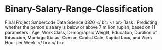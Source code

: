 # Binary-Salary-Range-Classification
Final Project Sanbercode Data Science 0820 </ br>
</ br>
Task : Predicting whether the person's salary is below or above 7 million rupiah, based on 11 parameters : Age, Work Class, Demographic Weight, Education, Duration of Education, Marriage Status, Gender, Capital Gain, Capital Loss, and  Work Hour per Week. </ br>
</ br>


